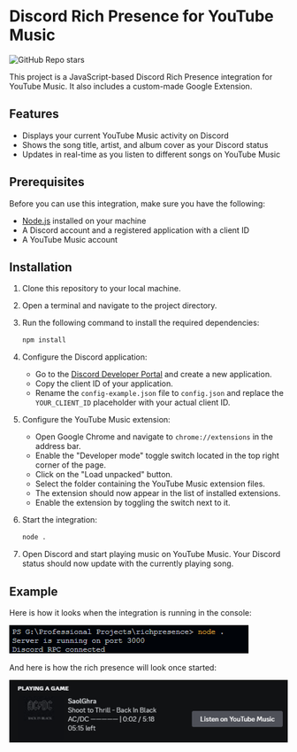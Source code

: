 # Discord Rich Presence for YouTube Music

![GitHub Repo stars](https://img.shields.io/github/stars/saolghra/richpresence?style=for-the-badge)

This project is a JavaScript-based Discord Rich Presence integration for YouTube Music. It also includes a custom-made Google Extension.

## Features

- Displays your current YouTube Music activity on Discord
- Shows the song title, artist, and album cover as your Discord status
- Updates in real-time as you listen to different songs on YouTube Music

## Prerequisites

Before you can use this integration, make sure you have the following:

- [Node.js](https://nodejs.org) installed on your machine
- A Discord account and a registered application with a client ID
- A YouTube Music account

## Installation

1. Clone this repository to your local machine.
2. Open a terminal and navigate to the project directory.
3. Run the following command to install the required dependencies:

   ```bash
   npm install
   ```

4. Configure the Discord application:

   - Go to the [Discord Developer Portal](https://discord.com/developers/applications) and create a new application.
   - Copy the client ID of your application.
   - Rename the `config-example.json` file to `config.json` and replace the `YOUR_CLIENT_ID` placeholder with your actual client ID.

5. Configure the YouTube Music extension:

   - Open Google Chrome and navigate to `chrome://extensions` in the address bar.
   - Enable the "Developer mode" toggle switch located in the top right corner of the page.
   - Click on the "Load unpacked" button.
   - Select the folder containing the YouTube Music extension files.
   - The extension should now appear in the list of installed extensions.
   - Enable the extension by toggling the switch next to it.

6. Start the integration:

   ```bash
   node .
   ```

7. Open Discord and start playing music on YouTube Music. Your Discord status should now update with the currently playing song.

## Example

Here is how it looks when the integration is running in the console:

![Running](assets/runningfile.png)

And here is how the rich presence will look once started:

![How it looks on discord](assets/howitlooks.png)
